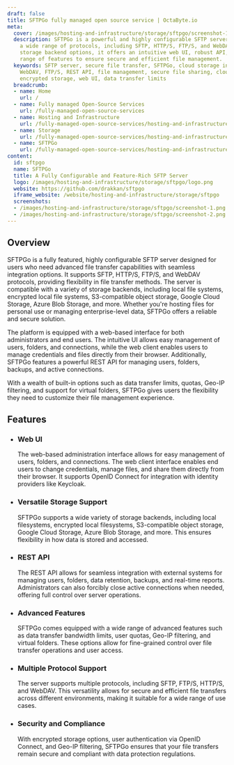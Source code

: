 ```yaml
---
draft: false
title: SFTPGo fully managed open source service | OctaByte.io
meta:
  cover: /images/hosting-and-infrastructure/storage/sftpgo/screenshot-1.png
  description: SFTPGo is a powerful and highly configurable SFTP server that supports
    a wide range of protocols, including SFTP, HTTP/S, FTP/S, and WebDAV. With multiple
    storage backend options, it offers an intuitive web UI, robust API, and a wide
    range of features to ensure secure and efficient file management.
  keywords: SFTP server, secure file transfer, SFTPGo, cloud storage integration,
    WebDAV, FTP/S, REST API, file management, secure file sharing, cloud storage,
    encrypted storage, web UI, data transfer limits
  breadcrumb:
  - name: Home
    url: /
  - name: Fully managed Open-Source Services
    url: /fully-managed-open-source-services
  - name: Hosting and Infrastructure
    url: /fully-managed-open-source-services/hosting-and-infrastructure
  - name: Storage
    url: /fully-managed-open-source-services/hosting-and-infrastructure/storage
  - name: SFTPGo
    url: /fully-managed-open-source-services/hosting-and-infrastructure/storage/sftpgo
content:
  id: sftpgo
  name: SFTPGo
  title: A Fully Configurable and Feature-Rich SFTP Server
  logo: /images/hosting-and-infrastructure/storage/sftpgo/logo.png
  website: https://github.com/drakkan/sftpgo
  iframe_website: /website/hosting-and-infrastructure/storage/sftpgo
  screenshots:
  - /images/hosting-and-infrastructure/storage/sftpgo/screenshot-1.png
  - /images/hosting-and-infrastructure/storage/sftpgo/screenshot-2.png
---
```


## Overview

SFTPGo is a fully featured, highly configurable SFTP server designed for users who need advanced file transfer capabilities with seamless integration options. It supports SFTP, HTTP/S, FTP/S, and WebDAV protocols, providing flexibility in file transfer methods. The server is compatible with a variety of storage backends, including local file systems, encrypted local file systems, S3-compatible object storage, Google Cloud Storage, Azure Blob Storage, and more. Whether you're hosting files for personal use or managing enterprise-level data, SFTPGo offers a reliable and secure solution.

The platform is equipped with a web-based interface for both administrators and end users. The intuitive UI allows easy management of users, folders, and connections, while the web client enables users to manage credentials and files directly from their browser. Additionally, SFTPGo features a powerful REST API for managing users, folders, backups, and active connections.

With a wealth of built-in options such as data transfer limits, quotas, Geo-IP filtering, and support for virtual folders, SFTPGo gives users the flexibility they need to customize their file management experience.

## Features

- ### Web UI

  The web-based administration interface allows for easy management of users, folders, and connections. The web client interface enables end users to change credentials, manage files, and share them directly from their browser. It supports OpenID Connect for integration with identity providers like Keycloak.

- ### Versatile Storage Support

  SFTPGo supports a wide variety of storage backends, including local filesystems, encrypted local filesystems, S3-compatible object storage, Google Cloud Storage, Azure Blob Storage, and more. This ensures flexibility in how data is stored and accessed.

- ### REST API

  The REST API allows for seamless integration with external systems for managing users, folders, data retention, backups, and real-time reports. Administrators can also forcibly close active connections when needed, offering full control over server operations.

- ### Advanced Features

  SFTPGo comes equipped with a wide range of advanced features such as data transfer bandwidth limits, user quotas, Geo-IP filtering, and virtual folders. These options allow for fine-grained control over file transfer operations and user access.

- ### Multiple Protocol Support

  The server supports multiple protocols, including SFTP, FTP/S, HTTP/S, and WebDAV. This versatility allows for secure and efficient file transfers across different environments, making it suitable for a wide range of use cases.

- ### Security and Compliance

  With encrypted storage options, user authentication via OpenID Connect, and Geo-IP filtering, SFTPGo ensures that your file transfers remain secure and compliant with data protection regulations.
